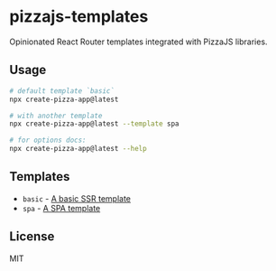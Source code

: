 # pizzajs-templates

Opinionated React Router templates integrated with PizzaJS libraries.

## Usage

```bash
# default template `basic`
npx create-pizza-app@latest

# with another template
npx create-pizza-app@latest --template spa

# for options docs:
npx create-pizza-app@latest --help
```

## Templates

- `basic` - [A basic SSR template](./templates/basic)
- `spa` - [A SPA template](./templates/spa)

## License

MIT

